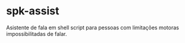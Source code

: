 # spk-assist
Asistente de fala em shell script para pessoas com limitações motoras impossibilitadas de falar.
